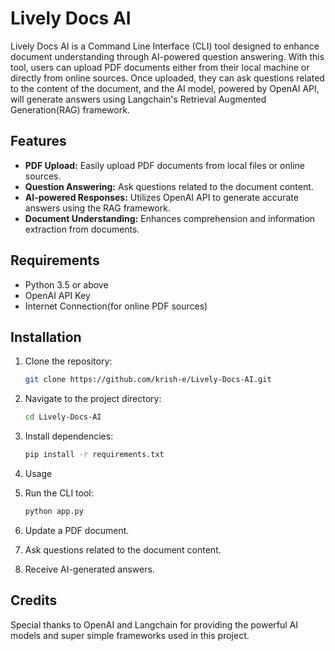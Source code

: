 # Lively Docs AI

Lively Docs AI is a Command Line Interface (CLI) tool designed to enhance document understanding through AI-powered question answering. With this tool, users can upload PDF documents either from their local machine or directly from online sources. Once uploaded, they can ask questions related to the content of the document, and the AI model, powered by OpenAI API, will generate answers using Langchain's Retrieval Augmented Generation(RAG) framework.

## Features

- **PDF Upload:** Easily upload PDF documents from local files or online sources.
- **Question Answering:** Ask questions related to the document content.
- **AI-powered Responses:** Utilizes OpenAI API to generate accurate answers using the RAG framework.
- **Document Understanding:** Enhances comprehension and information extraction from documents.

## Requirements

- Python 3.5 or above
- OpenAI API Key
- Internet Connection(for online PDF sources)

## Installation

1. Clone the repository:
  
    ```bash
    git clone https://github.com/krish-e/Lively-Docs-AI.git

2. Navigate to the project directory:
    ```bash
    cd Lively-Docs-AI

3. Install dependencies:
    ```bash
    pip install -r requirements.txt

4. Usage
1. Run the CLI tool:
    ```bash
    python app.py

3. Update a PDF document.
4. Ask questions related to the document content.
5. Receive AI-generated answers.


## Credits

Special thanks to OpenAI and Langchain for providing the powerful AI models and super simple frameworks used in this project.





